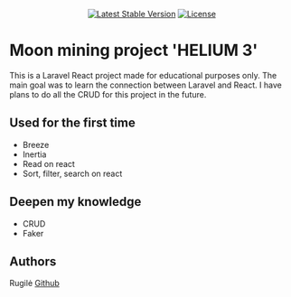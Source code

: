 <p align="center">
<a href="https://packagist.org/packages/laravel/framework"><img src="https://img.shields.io/packagist/v/laravel/framework" alt="Latest Stable Version"></a>
<a href="https://packagist.org/packages/laravel/framework"><img src="https://img.shields.io/packagist/l/laravel/framework" alt="License"></a>
</p>

# Moon mining project 'HELIUM 3'

This is a Laravel React project made for educational purposes only. The main goal was to learn the connection between Laravel and React.
I have plans to do all the CRUD for this project in the future.

## Used for the first time

- Breeze
- Inertia
- Read on react
- Sort, filter, search on react

## Deepen my knowledge

- CRUD
- Faker

## Authors

Rugilė [Github](https://github.com/kauste)